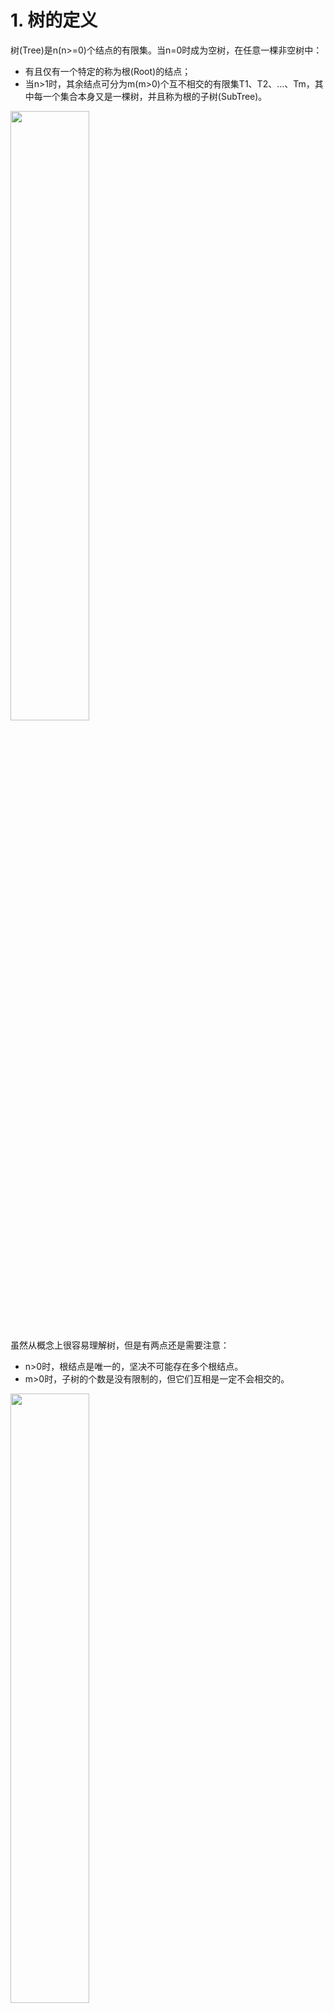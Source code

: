 # 1. 树的定义

树(Tree)是n(n>=0)个结点的有限集。当n=0时成为空树，在任意一棵非空树中：

* 有且仅有一个特定的称为根(Root)的结点；
* 当n>1时，其余结点可分为m(m>0)个互不相交的有限集T1、T2、...、Tm，其中每一个集合本身又是一棵树，并且称为根的子树(SubTree)。

<img src="images/tree_0.png" width="50%">

虽然从概念上很容易理解树，但是有两点还是需要注意：

* n>0时，根结点是唯一的，坚决不可能存在多个根结点。
* m>0时，子树的个数是没有限制的，但它们互相是一定不会相交的。

<img src="images/tree_1.png" width="50%">

## 1.1 结点分类

刚才所有图片中，每一个圈圈我们就称为树的一个结点。结点拥有的子树数称为结点的**度**-(Degree)，树的度取树内各结点的度的最大值。

* 度为0的结点称为叶结点(Leaf)或终端结点；
* 度不为0的结点称为分支结点或非终端结点，除根结点外，分支结点也称为内部结点。

<img src="images/tree_2.png" width="50%">

## 1.2 结点间的关系

* 结点的子树的根称为结点的孩子(Child)，相应的，该结点称为孩子的双亲(Parent)，同一双亲的孩子之间互称为兄弟(Sibling)。
* 结点的祖先是从根到该结点所经分支上的所有结点。

## 1.3 结点的层次

* 结点的层次(Level)从根开始定一起，根为第一层，根的孩子为第二层。
* 其双亲在同一层的结点互为堂兄弟。
* 树中结点的最大层次称为树的**深度**(Depth)或高度。

<img src="images/tree_3.png" width="50%">

## 1.4 有序树和森林

* 如果将树中结点的各子树看成从左至右是有次序的，不能互换的，则称该树为有序树，否则称为无序树。
* 森林（Forest）是m（m>=0）颗互不相交的树的集合。对树中每个结点而言，其子树的集合即为森林。



# 2. 树的存储结构

## 2.1 双亲表示法

双亲表示法，言外之意就是以双亲作为索引的关键词的一种存储方式。

我们假设以一组连续空间存储树的结点，同时在每个结点中，附设一个指示其双亲结点在数组中位置的元素。

也就是说，每个结点除了知道自己是谁之外，还知道它的双亲在哪里。

那么我们可以做如下定义：

```c
// 树的双亲表示法结点结构定义
#define MAX_TREE_SIZE 100

typedef int ElemType;

typedef struct PTNode{
	ElemType data;	// 结点数据
	int parent;		// 双亲位置
}PTNode;

typedef struct{
	PTNode nodes[MAX_TREE_SIZE];
	int r;			// 根的位置
	int n;			// 结点数目
}PTree;
```

<img src="images/parent.png" width="80%">

这样的存储结构，我们可以根据某结点的parent指针找到它的双亲结点，所用的时间复杂度是O(1)，索引到parent的值为-1时，表示找到了树结点的根。

可是，如果我们要知道某结点的孩子是什么？那么不好意思，请遍历整个树结构。

如何改进？我们只需要稍微改变一下结构即可：

<img src="images/parent1.png" width="80%">

那现在我们又比较关心它们兄弟之间的关系呢？

<img src="images/parent2.png" width="80%">

## 2.2 孩子表示法

我们这次换个角度来考虑，由于树中每个结点可能有多棵子树，可以考虑用多重链表来实现。

<img src="images/child.png" width="50%">

图中，树的度为3。

**方案1：根据树的度，声明足够空间存放子树指针的结点。**

<img src="images/child1.png" width="80%">

缺点十分明显，就是造成了浪费！

**方案2：针对每个结点增加一个结构存放该结点的度。**

<img src="images/child2.png" width="60%">

然而每个结点的度的值都不一定相同，初始化和维护起来难度大。

**方案3：**

<img src="images/child4.png" width="60%">

## 2.3 双亲孩子表示法

只找到孩子找不到双亲貌似还不够完善，那么我们合并上面的双亲、孩子表示法：

<img src="images/child5.png" width="60%">

**双亲孩子表示法代码实现**

```c
#define MAX_TREE_SIZE 	100

typedef char ElemType;

// 孩子结点
typedef struct CTNode{
	int child;				// 孩子结点的下标
	struct CTNode *next;	// 指向下一个孩子结点的指针
} *ChildPtr;

// 表头结构
typedef struct{	
	ElemType data;			// 存放在树中的结点的数据 A-K
	int parent;				// 存放双亲的下标
	ChildPtr firstchild;	// 指向第一个孩子的指针
} CTBox;

// 树结构
typedef struct{
	CTBox nodes[MAX_TREE_SIZE];	// 结点数组
	int r, n;
}
```



# 3. 二叉树

## 3.1 二叉树的定义

二叉树（Binary Tree）是n（n>=0）个结点的有限集合，该集合或者为空集（空二叉树），或者由一个根结点和两棵互不相交的、分别称为根结点的左子树和右子树的二叉树组成。这个定义是**递归**形式的。

由下图可见，二叉树中的结点可以没有左子树和右子树，只要度<3即可。

<img src="images/bin_tree.png" width="30%">

## 3.2 二叉树的特点

* 每个结点最多有两棵子树，所以二叉树中不存在度大于2的结点。（注意：不是都需要两棵子树，而是最多可以是两棵，没有子树或者有一棵子树也都是可以的。）
* 左子树和右子树是有顺序的，次序不能颠倒。
* 即使树中某结点只有一棵子树，也要区分它是左子树还是右子树，下面是完全不同的二叉树：

<img src="images/bin_tree1.png" width="30%">

## 3.3 特殊二叉树

### 3.3.1 斜树

顾名思义，斜树是一定要斜的，但斜也要斜得有范儿，例如：

<img src="images/xieshu.png" width="40%">

### 3.3.2 满二叉树

在一棵二叉树中，如果所有分支结点都存在左子树和右子树，并且所有叶子都在同一层上，这样的二叉树称为满二叉树。

<img src="images/manerchashu.png" width="50%">

#### 满二叉树的特点

满二叉树的特点有：

* 叶子只能出现在最下一层。
  * 如上图中去掉CDEF的话就不是满二叉树
* 非叶子结点的度一定是2。
* 在同样深度的二叉树中，满二叉树的结点个数一定最多，同时叶子也是最多。

### 3.3.3 完全二叉树

对一棵具有n个结点的二叉树按层序编号，如果编号为i(1<=i<=n)的结点与同样深度的满二叉树中编号为i的结点位置完全相同，则这棵二叉树称为完全二叉树。

<img src="images/wanquan.png" width="50%">

#### 完全二叉树的特点

完全二叉树的特点有：

* 叶子结点只能出现在最下**两层**。
* 最下层的叶子一定集中在左部连续位置。
* 倒数第二层，若有叶子结点，一定都在右部连续位置。
* 如果结点度为1，则该结点只有左孩子。
* 同样结点树的二叉树，完全二叉树的深度最小。

注意：满二叉树一定是完全二叉树，但完全二叉树不一定是满二叉树。

## 3.4 二叉树的性质

#### 性质1

在二叉树的第 $i$ 层上至多有 $2^{(i-1)}$个结点$(i>=1)$

#### 性质2

深度为 $k$ 的二叉树至多有 $2^k-1$ 个结点$(k>=1)$

#### 性质3

对任何一棵二叉树T，如果其终端结点数为 $n_0$，度为2的结点数为 $n_2$，则 $n_0=n_2+1$

* 首先我们再假设度为1的结点数为 $n_1$，则二叉树T的结点总数 $n=n_0+n_1+n$
* 其次我们发现连接数总是等于总结点数 $n-1$，并且等于 $n_1+2*n_2$，因为 $n_2$ 是有两个子树的结点，因此必有2条连接数；对应的 $n_1$ 只有一条连接数
* 所以 $n-1=n_1+2*n_2$
* 所以 $n_0+n_1+n_2-1=n_1+n_2+n_2$；
* 最后 $n_0=n_2+1$

#### 性质4

具有n个结点的**完全二叉树**的深度为⌊log₂n⌋+1

* 由满二叉树的定义结合性质2我们知道，深度为 $k$ 的满二叉树的结点数 $n$ 一定是 $2^k-1$
* 那么对于满二叉树我们可以通过 $n=2^k-1$ 倒推得到满二叉树的深度为k=log₂(n+1)
* 由于完全二叉树前边我们已经提到，它的叶子结点只会出现在最下面的两层，我们可以同样如下推导：
  * 那么对于倒数第二层的满二叉树我们同样很容易回推出它的结点数为$n=2^{(k-1)}-1$
  * 所以完全二叉树的结点数的取值范围是：$2^{(k-1)}-1< n <= 2^k-1$
  * 由于 $n$ 是整数，$n <= 2^k-1$ 可以看成 $n < 2^k$
  * 同理 $2^{(k-1)}-1 < n$ 可以看成 $2^{(k-1)} <= n$
  * 所以 $2^{(k-1)} <= n < 2^k$
  * 不等式两边同时取对数，得到 $k-1<=\log_2n<k$
  * 由于 $k$ 是深度，必须取整，所以 $k=⌊\log_2n⌋+1$

#### 性质5

如果对一棵有n个结点的**完全二叉树**（其深度为⌊log₂n⌋+1）的结点按层序编号，对任一结点 i（1<=i<=n）有以下性质：

1. 如果i = 1，则结点 i 是二叉树的根，无双亲；如果i > 1，则其双亲是结点⌊i/2⌋
   * 如i=7，其双亲结点是i=3
2. 如果2i > n，则结点 i 无左孩子（结点 i 为叶子结点）；否则其左孩子是结点2i
3. 如果2i+1 > n，则结点 i 无右孩子；否则其右孩子是结点2i+1

<img src="images/xingzhi5.png" width="50%">

## 3.5 二叉树的存储结构

二叉树是一种特殊的树，由于它的特殊性，使得用顺序存储结构或链式存储结构都能够简单实现。

### 3.5.1 二叉树的顺序存储结构

二叉树的**顺序存储结构**就是用一维数组存储二叉树中的各个结点，并且结点的存储位置能体现结点之间的逻辑关系。

<img src="images/tree_seq.png" width="70%">

当然对于一般的二叉树，尽管层序编号不能反映逻辑关系，但是也可以按照完全二叉树编号方式修改一下，把不存在的结点用`^`代替即可。

<img src="images/tree_seq2.png" width="70%">

但是考虑到一种极端的情况，回顾一下斜树，如果是一个右斜树，那么会变成这样：

<img src="images/youxieshu.png" width="70%">

明显造成了极大的浪费。

### 3.5.2 二叉链表

既然顺序存储方式的适用性不强，那么我们就要考虑**链式存储结构**啦。二叉树的存储按照国际惯例来说一般也是采用链式存储结构的。

二叉树每个结点最多有两个孩子，所以为它设计一个数据域和两个指针域是比较自然的想法，我们称这样的链表叫做**二叉链表**。

<img src="images/bin_link.png" width="70%">

```c
typedef int ElemType;

typedef struct BiTNode{
  ElemType data;
  struct BiTNode *lchild, *rchild;
}BiTNode, *BiTree;
```

<img src="images/bin_link2.png" width="70%">

## 3.6 二叉树的遍历

### 3.6.1 前序遍历

若二叉树为空，则空操作返回，否则先访问根结点，然后前序遍历左子树，再前序遍历右子树。

<img src="images/qianxu.png" width="70%">

遍历的顺序为：`ABDHIEJCFKG`

### 3.6.2 中序遍历

若树为空，则空操作返回，否则从根结点开始（注意并不是先访问根结点），中序遍历根结点的左子树，然后是访问根结点，最后中序遍历右子树。

<img src="images/zhongxu.png" width="70%">

遍历的顺序为：`HDIBEJAFKCG`

### 3.6.3 后序遍历

若树为空，则空操作返回，否则从左到右先叶子后结点的方式遍历访问左右子树，最后访问根结点。

<img src="images/houxu.png" width="70%">

遍历的顺序为：`HIDJEBKFGCA`

### 3.6.4 层序遍历

若树为空，则空操作返回，否则从树的第一层，也就是根结点开始访问，从上而下逐层遍历，在同一层中，按从左到右的顺序对结点逐个访问。

<img src="images/cengxu.png" width="70%">

遍历的顺序为：`ABCDEFGHIJK`



## 3.7 二叉树的建立和遍历算法

### 3.7.1 二叉树的建立

题目要求：建立二叉树并输出每个字符所在的层数。如下图要求输出

* A在第一层
* B、C在第二层
* D、E在第三层

<img src="images/bin_tree_build.png" width="60%">

**代码：**

```c
#include <stdio.h>
#include <stdlib.h>

typedef char ElemType;

typedef struct BiTreeNode
{
	ElemType data;
	struct BiTreeNode *lchild, *rchild;
}BiTreeNode, *BiTree;

// 递归创建一棵二叉树，约定用户遵照前序遍历的方式输入数据
void CreateBiTree(BiTree *T){
	ElemType c;
	scanf("%c", &c);

	// 若输入的是空格，表示没有儿子，是空指针
	if(' ' == c)
		*T = NULL;
	else{
		*T = (BiTreeNode *)malloc(sizeof(BiTreeNode));
		(*T)->data = c;
		// 创建左子树
		CreateBiTree(&(*T)->lchild);
		// 创建右子树；
		CreateBiTree(&(*T)->rchild);
	}
}

// 访问二叉树结点的具体操作
void visit(ElemType c, int level){
	printf("%c 位于第 %d 层\n", c, level);
}

// 前序遍历二叉树
void PreOrderTraverse(BiTree T, int level){
	if(T){
		visit(T->data, level);
		PreOrderTraverse(T->lchild, level+1);
		PreOrderTraverse(T->rchild, level+1);
	}
}

int main(){
	int level = 1;
	BiTree T = NULL;
  	// 输入: 
	printf("请按前序遍历的顺序输入结点数据:\n");
	CreateBiTree(&T);
	PreOrderTraverse(T, level);
	return 0;
}
```

**Output:**

```
请按前序遍历的顺序输入结点数据:
AB()D()()CE()()()
A 位于第 1 层
B 位于第 2 层
D 位于第 3 层
C 位于第 2 层
E 位于第 3 层
```



















